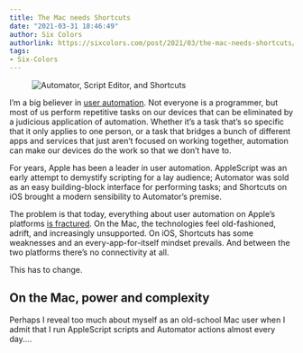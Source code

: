 ```yaml
---
title: The Mac needs Shortcuts
date: "2021-03-31 18:46:49"
author: Six Colors
authorlink: https://sixcolors.com/post/2021/03/the-mac-needs-shortcuts/
tags:
- Six-Colors
---
```

<figure><img src="https://i2.wp.com/sixcolors.com/wp-content/uploads/2021/03/scripting-apps.png?ssl=1" alt="Automator, Script Editor, and Shortcuts" data-image-w="" data-image-h="" class=" jetpack-broken-image" data-recalc-dims="1"/><br /></figure><p>I’m a big believer in <a href="https://sixcolors.com/tag/automation/">user automation</a>. Not everyone is a programmer, but most of us perform repetitive tasks on our devices that can be eliminated by a judicious application of automation. Whether it’s a task that’s so specific that it only applies to one person, or a task that bridges a bunch of different apps and services that just aren’t focused on working together, automation can make our devices do the work so that we don’t have to.</p>
<p>For years, Apple has been a leader in user automation. AppleScript was an early attempt to demystify scripting for a lay audience; Automator was sold as an easy building-block interface for performing tasks; and Shortcuts on iOS brought a modern sensibility to Automator’s premise.</p>
<p>The problem is that today, everything about user automation on Apple’s platforms <a href="https://sixcolors.com/post/2019/05/are-we-headed-for-a-mac-automation-schism/">is fractured</a>. On the Mac, the technologies feel old-fashioned, adrift, and increasingly unsupported. On iOS, Shortcuts has some weaknesses and an every-app-for-itself mindset prevails. And between the two platforms there’s no connectivity at all.</p>
<p>This has to change.</p>
<h2>On the Mac, power and complexity</h2>
<p>Perhaps I reveal too much about myself as an old-school Mac user when I admit that I run AppleScript scripts and Automator actions almost every day.&#8230;</p>